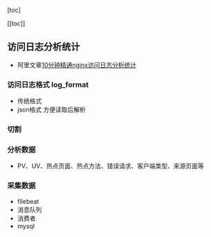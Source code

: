 [toc]

[[toc]]

## 访问日志分析统计

- 阿里文章[10分钟精通nginx访问日志分析统计](https://developer.aliyun.com/article/90906)

### 访问日志格式 log_format

- 传统格式
- json格式 方便读取后解析

### 切割



### 分析数据

- PV、UV、热点页面、热点方法、错误请求、客户端类型、来源页面等

### 采集数据

- filebeat
- 消息队列
- 消费者
- mysql